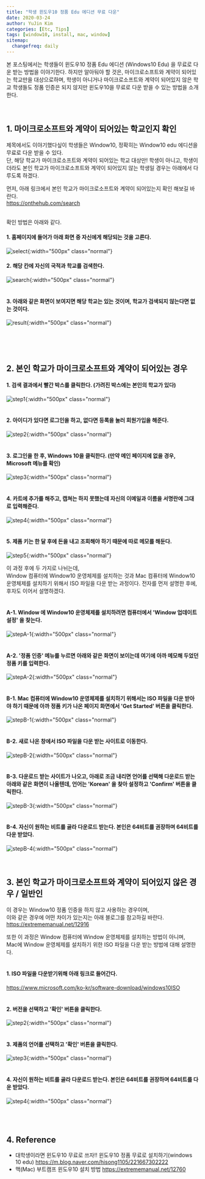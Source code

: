 ```yaml
---
title: "학생 윈도우10 정품 Edu 에디션 무료 다운"
date: 2020-03-24
author: YuJin Kim
categories: [Etc, Tips]
tags: [window10, install, mac, window]
sitemap:
  changefreq: daily
---
```


본 포스팅에서는 학생들이 윈도우10 정품 Edu 에디션 (Windows10 Edu) 을 무료로 다운 받는 방법을 이야기한다. 하지만 알아둬야 할 것은, 마이크로소프트와 계약이 되어있는 학교만을 대상으로하며, 학생이 아니거나 마이크로소프트와 계약이 되어있지 않은 학교 학생들도 정품 인증은 되지 않지만 윈도우10을 무료로 다운 받을 수 있는 방법을 소개한다.  
<br/>
<br/>

## 1. 마이크로소프트와 계약이 되어있는 학교인지 확인

제목에서도 이야기했다싶이 학생들은 Window10, 정확히는 Window10 edu 에디션을 무료로 다운 받을 수 있다.  
단, 해당 학교가 마이크로소프트와 계약이 되어있는 학교 대상만! 학생이 아니고, 학생이더라도 본인 학교가 마이크로소프트와 계약이 되어있지 않는 학생일 경우는 아래에서 다루도록 하겠다.

먼저, 아래 링크에서 본인 학교가 마이크로소프트와 계약이 되어있는지 확인 해보길 바란다.  
<https://onthehub.com/search>  
<br/>

확인 방법은 아래와 같다.

#### 1. 홈페이지에 들어가 아래 화면 중 자신에게 해당되는 것을 고른다.

![select](/assets/img/post/etc/select.png){:width="500px" class="normal"}

#### 2. 해당 칸에 자신의 국적과 학교를 검색한다.

![search](/assets/img/post/etc/search.png){:width="500px" class="normal"}  
<br/>

#### 3. 아래와 같은 화면이 보여지면 해당 학교는 있는 것이며, 학교가 검색되지 않는다면 없는 것이다.

![result](/assets/img/post/etc/result.png){:width="500px" class="normal"}

<br/><br/><br/>

## 2. 본인 학교가 마이크로소프트와 계약이 되어있는 경우

#### 1. 검색 결과에서 빨간 박스를 클릭한다. (가려진 박스에는 본인의 학교가 있다)

![step1](/assets/img/post/etc/1.png){:width="500px" class="normal"}  
<br/>

#### 2. 아이디가 있다면 로그인을 하고, 없다면 등록을 눌러 회원가입을 해준다.

![step2](/assets/img/post/etc/2.png){:width="500px" class="normal"}  
<br/>

#### 3. 로그인을 한 후, Windows 10을 클릭한다. (만약 메인 페이지에 없을 경우, Microsoft 메뉴를 확인)

![step3](/assets/img/post/etc/3.png){:width="500px" class="normal"}  
<br/>

#### 4. 카트에 추가를 해주고, 캡쳐는 하지 못했는데 자신의 이메일과 이름을 서명란에 그대로 입력해준다.

![step4](/assets/img/post/etc/4.png){:width="500px" class="normal"}  
<br/>

#### 5. 제품 키는 한 달 후에 돈을 내고 조회해야 하기 때문에 따로 메모를 해둔다.

![step5](/assets/img/post/etc/5.png){:width="500px" class="normal"}

이 과정 후에 두 가지로 나뉘는데,  
Window 컴퓨터에 Window10 운영체제를 설치하는 것과 Mac 컴퓨터에 Window10 운영체제를 설치하기 위해서 ISO 파일을 다운 받는 과정이다. 전자를 먼저 설명한 후에, 후자도 이어서 설명하겠다.  
<br/>

#### A-1. Window 에 Window10 운영체제를 설치하려면 컴퓨터에서 'Window 업데이트 설정' 을 찾는다.

![stepA-1](/assets/img/post/etc/A-1.png){:width="500px" class="normal"}  
<br/>

#### A-2. '정품 인증' 메뉴를 누르면 아래와 같은 화면이 보이는데 여기에 아까 메모해 두었던 정품 키를 입력한다.

![stepA-2](/assets/img/post/etc/A-2.png){:width="500px" class="normal"}  
<br/>

#### B-1. Mac 컴퓨터에 Window10 운영체제를 설치하기 위해서는 ISO 파일을 다운 받아야 하기 때문에 아까 정품 키가 나온 페이지 화면에서 'Get Started' 버튼을 클릭한다.

![stepB-1](/assets/img/post/etc/B-1.png){:width="500px" class="normal"}  
<br/>

#### B-2. 새로 나온 창에서 ISO 파일을 다운 받는 사이트로 이동한다.

![stepB-2](/assets/img/post/etc/B-2.png){:width="500px" class="normal"}  
<br/>

#### B-3. 다운로드 받는 사이트가 나오고, 아래로 조금 내리면 언어를 선택해 다운로드 받는 아래와 같은 화면이 나올텐데, 언어는 'Korean' 을 찾아 설정하고 'Confirm' 버튼을 클릭한다.

![stepB-3](/assets/img/post/etc/B-3.png){:width="500px" class="normal"}  
<br/>

#### B-4. 자신이 원하는 비트를 골라 다운로드 받는다. 본인은 64비트를 권장하며 64비트를 다운 받았다.

![stepB-4](/assets/img/post/etc/B-4.png){:width="500px" class="normal"}  
<br/><br/>

## 3. 본인 학교가 마이크로소프트와 계약이 되어있지 않은 경우 / 일반인

이 경우는 Window10 정품 인증을 하지 않고 사용하는 경우이며,  
이와 같은 경우에 어떤 차이가 있는지는 아래 블로그를 참고하길 바란다.  
<https://extrememanual.net/12916>

또한 이 과정은 Window 컴퓨터에 Window 운영체제를 설치하는 방법이 아니며,  
Mac에 Window 운영체제를 설치하기 위한 ISO 파일을 다운 받는 방법에 대해 설명한다.  
<br/>

#### 1. ISO 파일을 다운받기위해 아래 링크로 들어간다.

<https://www.microsoft.com/ko-kr/software-download/windows10ISO>  
<br/>

#### 2. 버전을 선택하고 '확인' 버튼을 클릭한다.

![step2](/assets/img/post/etc/6.png){:width="500px" class="normal"}  
<br/>

#### 3. 제품의 언어를 선택하고 '확인' 버튼을 클릭한다.

![step3](/assets/img/post/etc/7.png){:width="500px" class="normal"}  
<br/>

#### 4. 자신이 원하는 비트를 골라 다운로드 받는다. 본인은 64비트를 권장하며 64비트를 다운 받았다.

![step4](/assets/img/post/etc/8.png){:width="500px" class="normal"}  
<br/><br/><br/>

## 4. Reference

- 대학생이라면 윈도우10 무료로 쓰자!! 윈도우10 정품 무료로 설치하기(windows 10 edu) <https://m.blog.naver.com/hisong1105/221667302222>
- 맥(Mac) 부트캠프 윈도우10 설치 방법 <https://extrememanual.net/12760>
